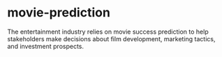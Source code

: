 # movie-prediction
The entertainment industry relies on movie success prediction to help stakeholders make decisions about film development, marketing tactics, and investment prospects. 
